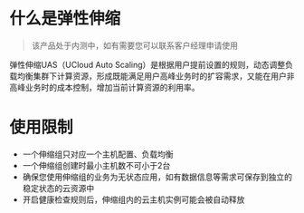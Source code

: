 # 什么是弹性伸缩

> 该产品处于内测中，如有需要您可以联系客户经理申请使用

弹性伸缩UAS（UCloud Auto Scaling）是根据用户提前设置的规则，动态调整负载均衡集群下计算资源，形成既能满足用户高峰业务时的扩容需求，又能在用户非高峰业务时的成本控制，增加当前计算资源的利用率。


# 使用限制

- 一个伸缩组只对应一个主机配置、负载均衡
- 一个伸缩组创建时最小主机数不可小于2台
- 确保您使用伸缩组的业务为无状态应用，如有数据信息等需求可保存到独立的稳定状态的云资源中
- 开启健康检查规则后，伸缩组内的云主机实例可能会被自动释放
